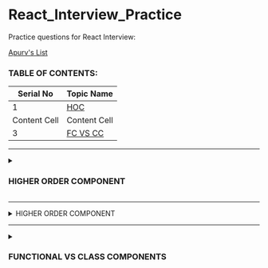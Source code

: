 # React_Interview_Practice
Practice questions for React Interview:

[Apurv's List](https://ak-react-slides.netlify.app/#0)

### TABLE OF CONTENTS: 

| Serial No  | Topic Name |
| ------------- | ------------- |
| 1  |[HOC](#hoc)|
| Content Cell  | Content Cell  |
| 3  |[FC VS CC](#fccc)|

---
<details>
  <summary><a name="hoc"></a><h3>HIGHER ORDER COMPONENT</h3></summary>
<br>
Higher Order Component in React is defined a component which takes another component as input and may or may not return another component.
  
For example : Suppose you have two buttons to design – Login & Register – So you can design a button component – then pass it to another higher order component which will have additional functionalities like – styling – on Click – then the text

 [YT](https://www.youtube.com/watch?v=o22KRrxab18&list=PLmcRO0ZwQv4QMslGJQg7N8AzaHkC5pJ4t&index=28) 
</details>


---

<details>
<summary>HIGHER ORDER COMPONENT</summary>
<br>


Higher Order Component in React is defined a component which takes another component as input and may or may not return another component.
  
  <br>
  <br>

For example : Suppose you have two buttons to design – Login & Register – So you can design a button component – then pass it to another higher order component which will have additional functionalities like – styling – on Click – then the text

 [YT](https://www.youtube.com/watch?v=o22KRrxab18&list=PLmcRO0ZwQv4QMslGJQg7N8AzaHkC5pJ4t&index=28) 

</details>

---


<details>
  <summary><a name="fccc"></a><h3>FUNCTIONAL VS CLASS COMPONENTS</h3></summary>
<br>
So in react, before the introduction of hooks in 16.8 version - Functional components did not have state -
So we had to write class components for any kind of data manipulation through state and props.

* But after hooks got introducted we got useState(for any kind of state changes) & useEffect for any lifecycle methods.

* Since functional components are simple Javascript functions so the it is easier to read and test out them, Like useeffect alone can handle 3 lifecycle methods but in class components we have to write three different methods to
achive the scenario

* Also like class components are internally transformed into functional components only while computation so using fucntional components reduces this extra step of convertion hence we are encouraged to use fucntional componnets over class coponents

 [YT](https://www.youtube.com/watch?v=65BsgzQR-rU) 
</details>
